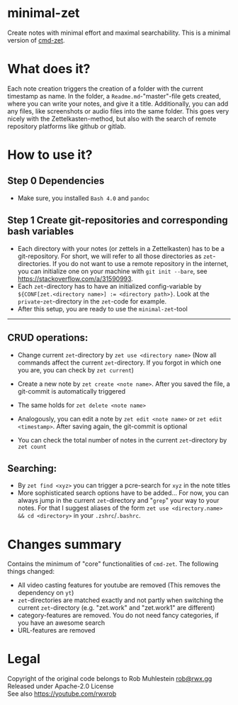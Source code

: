 # minimal-zet

Create notes with minimal effort and maximal searchability.
This is a minimal version of [cmd-zet](https://github.com/rwxrob/cmd-zet).

# What does it?

Each note creation triggers the creation of a folder with the current timestamp as name. In the folder, a `Readme.md`-"master"-file gets created, where you can write your notes, and give it a title. Additionally, you can add any files, like screenshots or audio files into the same folder. This goes very nicely with the Zettelkasten-method, but also with the search of remote repository platforms like github or gitlab.

# How to use it?

## Step 0 Dependencies
- Make sure, you installed `Bash 4.0` and `pandoc`

## Step 1 Create git-repositories and corresponding bash variables
- Each directory with your notes (or zettels in a Zettelkasten) has to be a git-repository. For short, we will refer to all those directories as `zet`-directories. If you do not want to use a remote repository in the internet, you can initialize one on your machine with `git init --bare`, see https://stackoverflow.com/a/31590993. 
- Each `zet`-directory has to have an initialized config-variable by `${CONF[zet.<directory name>] := <directory path>}`. Look at the `private`-`zet`-directory in the `zet`-code for example.
- After this setup, you are ready to use the `minimal-zet`-tool

---

## CRUD operations:
- Change current `zet`-directory by `zet use <directory name>` (Now all commands affect the current `zet`-directory. If you forgot in which one you are, you can check by `zet current`)
- Create a new note by `zet create <note name>`. After you saved the file, a git-commit is automatically triggered
- The same holds for `zet delete <note name>`
- Analogously, you can edit a note by `zet edit <note name>` or `zet edit <timestamp>`. After saving again, the git-commit is optional

- You can check the total number of notes in the current `zet`-directory by `zet count`

## Searching:

- By `zet find <xyz>` you can trigger a pcre-search for `xyz` in the note titles
- More sophisticated search options have to be added... For now, you can always jump in the current `zet`-directory and "`grep`" your way to your notes. For that I suggest aliases of the form `zet use <directory.name> && cd <directory>` in your `.zshrc`/`.bashrc`.

# Changes summary

Contains the minimum of "core" functionalities of `cmd-zet`. The following things changed:
- All video casting features for youtube are removed (This removes the dependency on `yt`)
- `zet`-directories are matched exactly and not partly when switching the current `zet`-directory (e.g. "zet.work" and "zet.work1" are different)
- category-features are removed. You do not need fancy categories, if you have an awesome search
- URL-features are removed

# Legal

Copyright of the original code belongs to Rob Muhlestein rob@rwx.gg  
Released under Apache-2.0 License  
See also https://youtube.com/rwxrob  
